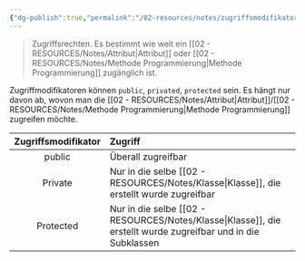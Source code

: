```yaml
---
{"dg-publish":true,"permalink":"/02-resources/notes/zugriffsmodifikator/","tags":["code/java","code/python","code/OOP"],"noteIcon":"","updated":"2025-05-05T15:24:17.000+02:00"}
---
```


> Zugriffsrechten.
> Es bestimmt wie weit ein [[02 - RESOURCES/Notes/Attribut\|Attribut]] oder [[02 - RESOURCES/Notes/Methode Programmierung\|Methode Programmierung]] zugänglich ist.

Zugriffmodifikatoren können `public`, `privated`, `protected` sein. 
Es hängt nur davon ab, wovon man die [[02 - RESOURCES/Notes/Attribut\|Attribut]]/[[02 - RESOURCES/Notes/Methode Programmierung\|Methode Programmierung]] zugreifen möchte.

| Zugriffsmodifikator | Zugriff                                                                          |
| :-----------------: | :------------------------------------------------------------------------------- |
|       public        | Überall zugreifbar                                                               |
|       Private       | Nur in die selbe [[02 - RESOURCES/Notes/Klasse\|Klasse]], die erstellt wurde zugreifbar                       |
|      Protected      | Nur in die selbe [[02 - RESOURCES/Notes/Klasse\|Klasse]], die erstellt wurde zugreifbar und in die Subklassen |
